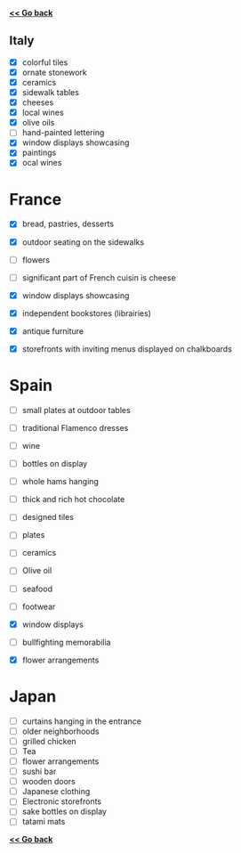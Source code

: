 [**<< Go back**](../Task%20flow.md)
## Italy
- [X] colorful tiles
- [X] ornate stonework
- [X] ceramics
- [X] sidewalk tables
- [X] cheeses
- [X] local wines
- [X] olive oils
- [ ] hand-painted lettering
- [X] window displays showcasing
- [X] paintings
- [x] ocal wines

# France
- [X] bread, pastries, desserts
- [X] outdoor seating on the sidewalks
- [ ] flowers
- [ ] significant part of French cuisin is cheese
- [X] window displays showcasing
- [X] independent bookstores (librairies)
- [X] antique furniture
- [X] storefronts with inviting menus displayed on chalkboards
 

 # Spain
- [ ] small plates at outdoor tables
- [ ] traditional Flamenco dresses
- [ ] wine
- [ ] bottles on display
- [ ] whole hams hanging
- [ ] thick and rich hot chocolate
- [ ] designed tiles
- [ ] plates
- [ ] ceramics
- [ ] Olive oil
- [ ] seafood
- [ ] footwear
- [X] window displays
- [ ] bullfighting memorabilia
- [X] flower arrangements


 # Japan
- [ ] curtains hanging in the entrance
- [ ] older neighborhoods
- [ ] grilled chicken
- [ ] Tea
- [ ] flower arrangements
- [ ] sushi bar
- [ ] wooden doors
- [ ] Japanese clothing
- [ ] Electronic storefronts
- [ ] sake bottles on display
- [ ] tatami mats

[**<< Go back**](../Task%20flow.md)